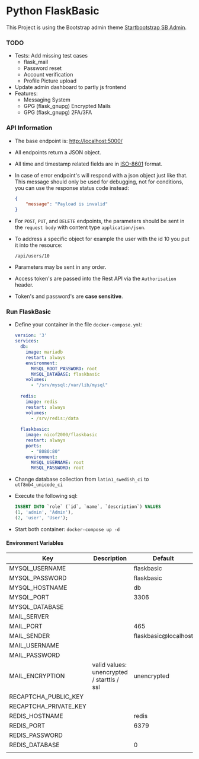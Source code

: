 # Python FlaskBasic
This Project is using the Bootstrap admin theme [Startbootstrap SB Admin](https://blackrockdigital.github.io/startbootstrap-sb-admin/index.html).

### TODO
* Tests: Add missing test cases
  * flask_mail
  * Password reset
  * Account verification
  * Profile Picture upload
* Update admin dashboard to partly js frontend
* Features:
  * Messaging System
  * GPG (flask_gnupg) Encrypted Mails
  * GPG (flask_gnupg) 2FA/3FA

### API Information
* The base endpoint is: [http://localhost:5000/](http://localhost:5000/)
* All endpoints return a JSON object.
* All time and timestamp related fields are in [ISO-8601](https://en.wikipedia.org/wiki/ISO_8601) format.
* In case of error endpoint's will respond with a json object just like that. 
This message should only be used for debugging, not for conditions, you can use the response status code instead:
    ```json
    {
        "message": "Payload is invalid"
    }
    ```

* For `POST`, `PUT`, and `DELETE` endpoints, the parameters should be sent
  in the `request body` with content type `application/json`.
* To address a specific object for example the user with the id 10 you put it into the resource:
  ```
  /api/users/10
  ```
* Parameters may be sent in any order.

* Access token's are passed into the Rest API via the `Authorisation` header.
* Token's and password's are **case sensitive**.

### Run FlaskBasic
* Define your container in the file `docker-compose.yml`:
    ```yml
    version: '3'
    services:
      db:
        image: mariadb
        restart: always
        environment:
          MYSQL_ROOT_PASSWORD: root
          MYSQL_DATABASE: flaskbasic
        volumes:
          - "/srv/mysql:/var/lib/mysql"
          
      redis:
        image: redis
        restart: always
        volumes:
          - /srv/redis:/data
          
      flaskbasic:
        image: nicof2000/flaskbasic
        restart: always
        ports:
          - "8080:80"
        environment:
          MYSQL_USERNAME: root
          MYSQL_PASSWORD: root
    ```

* Change database collection from `latin1_swedish_ci` to `utf8mb4_unicode_ci`
* Execute the following sql:
    ```sql
    INSERT INTO `role` (`id`, `name`, `description`) VALUES
    (1, 'admin', 'Admin'),
    (2, 'user', 'User');
    ```
* Start both container: `docker-compose up -d`

#### Environment Variables
| Key                   | Description                                | Default              |
|-----------------------|--------------------------------------------|----------------------|
| MYSQL_USERNAME        |                                            | flaskbasic           |
| MYSQL_PASSWORD        |                                            | flaskbasic           |
| MYSQL_HOSTNAME        |                                            | db                   |
| MYSQL_PORT            |                                            | 3306                 |
| MYSQL_DATABASE        |                                            |                      |
| MAIL_SERVER           |                                            |                      |
| MAIL_PORT             |                                            | 465                  |
| MAIL_SENDER           |                                            | flaskbasic@localhost |
| MAIL_USERNAME         |                                            |                      |
| MAIL_PASSWORD         |                                            |                      |
| MAIL_ENCRYPTION       | valid values: unencrypted / starttls / ssl | unencrypted          |
| RECAPTCHA_PUBLIC_KEY  |                                            |                      |
| RECAPTCHA_PRIVATE_KEY |                                            |                      |
| REDIS_HOSTNAME        |                                            | redis                |
| REDIS_PORT            |                                            | 6379                 |
| REDIS_PASSWORD        |                                            |                      |
| REDIS_DATABASE        |                                            | 0                    |
|                       |                                            |                      ||